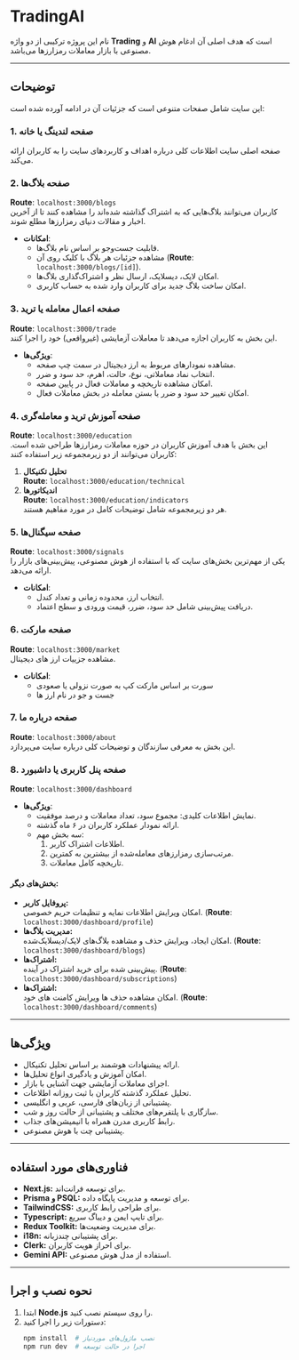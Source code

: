 # TradingAI

نام این پروژه ترکیبی از دو واژه **Trading** و **AI** است که هدف اصلی آن ادغام هوش مصنوعی با بازار معاملات رمز‌ارزها می‌باشد.

---

## توضیحات

این سایت شامل صفحات متنوعی است که جزئیات آن در ادامه آورده شده است:

### **1. صفحه لندینگ یا خانه**
صفحه اصلی سایت اطلاعات کلی درباره اهداف و کاربردهای سایت را به کاربران ارائه می‌کند.

### **2. صفحه بلاگ‌ها**
**Route**: `localhost:3000/blogs`  
کاربران می‌توانند بلاگ‌هایی که به اشتراک گذاشته شده‌اند را مشاهده کنند تا از آخرین اخبار و مقالات دنیای رمز‌ارزها مطلع شوند.  
- **امکانات**: 
  - قابلیت جست‌وجو بر اساس نام بلاگ‌ها.
  - مشاهده جزئیات هر بلاگ با کلیک روی آن (**Route**: `localhost:3000/blogs/[id]`).  
  - امکان لایک، دیسلایک، ارسال نظر و اشتراک‌گذاری بلاگ‌ها.  
  - امکان ساخت بلاگ جدید برای کاربران وارد شده به حساب کاربری.

### **3. صفحه اعمال معامله یا ترید**
**Route**: `localhost:3000/trade`  
این بخش به کاربران اجازه می‌دهد تا معاملات آزمایشی (غیرواقعی) خود را اجرا کنند.  
- **ویژگی‌ها**:
  - مشاهده نمودارهای مربوط به ارز دیجیتال در سمت چپ صفحه.
  - انتخاب نماد معاملاتی، نوع، حالت، اهرم، حد سود و ضرر.  
  - امکان مشاهده تاریخچه و معاملات فعال در پایین صفحه.  
  - امکان تغییر حد سود و ضرر یا بستن معامله در بخش معاملات فعال.  

### **4. صفحه آموزش ترید و معامله‌گری**
**Route**: `localhost:3000/education`  
این بخش با هدف آموزش کاربران در حوزه معاملات رمز‌ارزها طراحی شده است. کاربران می‌توانند از دو زیرمجموعه زیر استفاده کنند:  
1. **تحلیل تکنیکال**  
   **Route**: `localhost:3000/education/technical`  
2. **اندیکاتورها**  
   **Route**: `localhost:3000/education/indicators`  
هر دو زیرمجموعه شامل توضیحات کامل در مورد مفاهیم هستند.

### **5. صفحه سیگنال‌ها**
**Route**: `localhost:3000/signals`  
یکی از مهم‌ترین بخش‌های سایت که با استفاده از هوش مصنوعی، پیش‌بینی‌های بازار را ارائه می‌دهد.  
- **امکانات**:
  - انتخاب ارز، محدوده زمانی و تعداد کندل.
  - دریافت پیش‌بینی شامل حد سود، ضرر، قیمت ورودی و سطح اعتماد.

### **6. صفحه مارکت**
**Route**: `localhost:3000/market`  
مشاهده جزییات ارز های دیجیتال.
- **امکانات**:
  - سورت بر اساس مارکت کپ به صورت نزولی یا صعودی
  - جست و جو در نام ارز ها

### **7. صفحه درباره ما**
**Route**: `localhost:3000/about`  
این بخش به معرفی سازندگان و توضیحات کلی درباره سایت می‌پردازد.

### **8. صفحه پنل کاربری یا داشبورد**
**Route**: `localhost:3000/dashboard`  
- **ویژگی‌ها**:  
  - نمایش اطلاعات کلیدی: مجموع سود، تعداد معاملات و درصد موفقیت.  
  - ارائه نمودار عملکرد کاربران در ۶ ماه گذشته.  
  - سه بخش مهم:
    1. اطلاعات اشتراک کاربر.  
    2. مرتب‌سازی رمز‌ارزهای معامله‌شده از بیشترین به کمترین.  
    3. تاریخچه کامل معاملات.  

#### بخش‌های دیگر:
- **پروفایل کاربر:**  
  امکان ویرایش اطلاعات نمایه و تنظیمات حریم خصوصی. (**Route**: `localhost:3000/dashboard/profile`)  
- **مدیریت بلاگ‌ها:**  
  امکان ایجاد، ویرایش  حذف و مشاهده بلاگ‌های لایک/دیسلایک‌شده. (**Route**: `localhost:3000/dashboard/blogs`)  
- **اشتراک‌ها:**  
  پیش‌بینی شده برای خرید اشتراک در آینده. (**Route**: `localhost:3000/dashboard/subscriptions`)  
- **اشتراک‌ها:**  
  امکان مشاهده حذف ها ویرایش کامنت های خود. (**Route**: `localhost:3000/dashboard/comments`)  

---

## ویژگی‌ها
- ارائه پیشنهادات هوشمند بر اساس تحلیل تکنیکال.  
- امکان آموزش و یادگیری انواع تحلیل‌ها.  
- اجرای معاملات آزمایشی جهت آشنایی با بازار.  
- تحلیل عملکرد گذشته کاربران با ثبت روزانه اطلاعات.  
- پشتیبانی از زبان‌های فارسی، عربی و انگلیسی.  
- سازگاری با پلتفرم‌های مختلف و پشتیبانی از حالت روز و شب.  
- رابط کاربری مدرن همراه با انیمیشن‌های جذاب.  
- پشتیبانی چت با هوش مصنوعی.  

---

## فناوری‌های مورد استفاده
- **Next.js:** برای توسعه فرانت‌اند.  
- **Prisma و PSQL:** برای توسعه و مدیریت پایگاه داده.  
- **TailwindCSS:** برای طراحی رابط کاربری.  
- **Typescript:** برای تایپ ایمن و دیباگ سریع.  
- **Redux Toolkit:** برای مدیریت وضعیت‌ها.  
- **i18n:** برای پشتیبانی چندزبانه.  
- **Clerk:** برای احراز هویت کاربران.  
- **Gemini API:** استفاده از مدل هوش مصنوعی.  

---

## نحوه نصب و اجرا
1. ابتدا **Node.js** را روی سیستم نصب کنید.  
2. دستورات زیر را اجرا کنید:  
   ```bash
   npm install  # نصب ماژول‌های موردنیاز
   npm run dev  # اجرا در حالت توسعه
